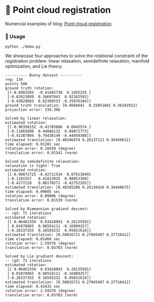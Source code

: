 # :robot: Point cloud registration

Numercial examples of blog: [Point cloud registration](https://dgbshien.com/post/point_cloud_registration.html).

### :dog: Usage
```shell
python ./demo.py
```
We showcase four approaches to solve the rotational constraint of the registration problem: linear relaxation, semidefinite relaxation, manifold optimization, and Lie theory.

```shell
---------- Bunny dataset ----------
rng: 134
points 500
ground truth rotation:
 [[-0.8983585  -0.41445738  0.1455235 ]
 [-0.02923889  0.38697643  0.92162592]
 [-0.43828883  0.82369553 -0.35976184]]
ground truth translation: [0.4684641  0.25851681 0.36242912]
projection error: 334.366

Solved by linear relaxation:
estimated rotation:
 [[-0.90358152 -0.41785086  0.0945574 ]
 [-0.11065896  0.44086132  0.89072773]
 [-0.41387804  0.79438149 -0.44459308]]
estimated translation: [0.48346474 0.26137111 0.36449632]
time elapsed: 0.01281 sec
rotation error: 0.10439 (degree)
translation error: 0.01541 (norm)

Solved by semidefinite relaxation:
relaxation is tight: True
estimated rotation:
 [[-0.90072725 -0.42711534  0.07913849]
 [-0.1191557   0.41813925  0.90053399]
 [-0.4177228   0.80170571 -0.42752265]]
estimated translation: [0.48345206 0.26136426 0.36448675]
time elapsed: 0.09605 sec
rotation error: 0.09896 (degree)
translation error: 0.01539 (norm)

Solved by Riemannian gradient descent:
-- rgd: 72 iterations
estimated rotation:
 [[ 0.96463359  0.03428093  0.26135581]
 [ 0.01078965  0.98554111 -0.16909257]
 [-0.26337355  0.16593231  0.95031618]]
estimated translation: [0.50026721 0.27045487 0.37716412]
time elapsed: 0.01466 sec
rotation error: 2.59376 (degree)
translation error: 0.03703 (norm)

Solved by Lie gradient descent:
-- rgd: 72 iterations
estimated rotation:
 [[ 0.96463359  0.03428093  0.26135581]
 [ 0.01078965  0.98554111 -0.16909257]
 [-0.26337355  0.16593231  0.95031618]]
estimated translation: [0.50026721 0.27045487 0.37716412]
time elapsed: 0.42435 sec
rotation error: 2.59376 (degree)
translation error: 0.03703 (norm)
```